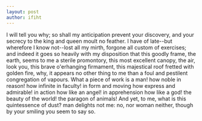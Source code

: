 ```yaml
---
layout: post
author: ifiht
---
```

I will tell you why; so shall my anticipation
prevent your discovery, and your secrecy to the king
and queen moult no feather. I have of late--but
wherefore I know not--lost all my mirth, forgone all
custom of exercises; and indeed it goes so heavily
with my disposition that this goodly frame, the
earth, seems to me a sterile promontory, this most
excellent canopy, the air, look you, this brave
o'erhanging firmament, this majestical roof fretted
with golden fire, why, it appears no other thing to
me than a foul and pestilent congregation of vapours.
What a piece of work is a man! how noble in reason!
how infinite in faculty! in form and moving how
express and admirable! in action how like an angel!
in apprehension how like a god! the beauty of the
world! the paragon of animals! And yet, to me,
what is this quintessence of dust? man delights not
me: no, nor woman neither, though by your smiling
you seem to say so.

